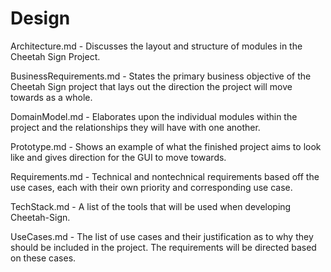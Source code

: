 # Design

Architecture.md - Discusses the layout and structure of modules in the Cheetah Sign Project.

BusinessRequirements.md - States the primary business objective of the Cheetah Sign project that lays out the direction
the project will move towards as a whole.

DomainModel.md - Elaborates upon the individual modules within the project and the relationships they will have with
one another.

Prototype.md - Shows an example of what the finished project aims to look like and gives direction for the GUI to move
towards.

Requirements.md - Technical and nontechnical requirements based off the use cases, each with their own priority and
corresponding use case.

TechStack.md - A list of the tools that will be used when developing Cheetah-Sign.

UseCases.md - The list of use cases and their justification as to why they should be included in the project. The requirements
will be directed based on these cases.